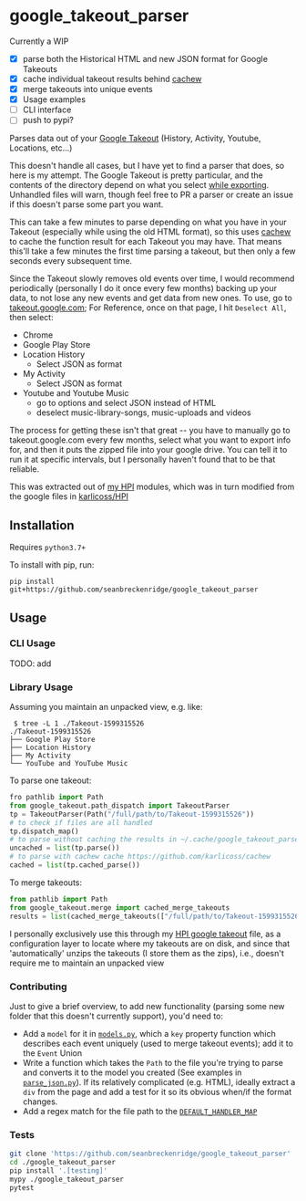 # google_takeout_parser

Currently a WIP

- [x] parse both the Historical HTML and new JSON format for Google Takeouts
- [x] cache individual takeout results behind [cachew](https://github.com/karlicoss/cachew)
- [x] merge takeouts into unique events
- [x] Usage examples
- [ ] CLI interface
- [ ] push to pypi?

Parses data out of your [Google Takeout](https://takeout.google.com/) (History, Activity, Youtube, Locations, etc...)

This doesn't handle all cases, but I have yet to find a parser that does, so here is my attempt. The Google Takeout is pretty particular, and the contents of the directory depend on what you select [while exporting](https://takeout.google.com/). Unhandled files will warn, though feel free to PR a parser or create an issue if this doesn't parse some part you want.

This can take a few minutes to parse depending on what you have in your Takeout (especially while using the old HTML format), so this uses [cachew](https://github.com/karlicoss/cachew) to cache the function result for each Takeout you may have. That means this'll take a few minutes the first time parsing a takeout, but then only a few seconds every subsequent time.

Since the Takeout slowly removes old events over time, I would recommend periodically (personally I do it once every few months) backing up your data, to not lose any new events and get data from new ones. To use, go to [takeout.google.com](https://takeout.google.com/); For Reference, once on that page, I hit `Deselect All`, then select:

- Chrome
- Google Play Store
- Location History
  - Select JSON as format
- My Activity
  - Select JSON as format
- Youtube and Youtube Music
  - go to options and select JSON instead of HTML
  - deselect music-library-songs, music-uploads and videos

The process for getting these isn't that great -- you have to manually go to takeout.google.com every few months, select what you want to export info for, and then it puts the zipped file into your google drive. You can tell it to run it at specific intervals, but I personally haven't found that to be that reliable.

This was extracted out of [my HPI](https://github.com/seanbreckenridge/HPI/tree/4bb1f174bdbd693ab29e744413424d18b8667b1f/my/google) modules, which was in turn modified from the google files in [karlicoss/HPI](https://github.com/karlicoss/HPI/blob/4a04c09f314e10a4db8f35bf1ecc10e4d0203223/my/google/takeout/html.py)

## Installation

Requires `python3.7+`

To install with pip, run:

    pip install git+https://github.com/seanbreckenridge/google_takeout_parser

## Usage

### CLI Usage

TODO: add

### Library Usage

Assuming you maintain an unpacked view, e.g. like:

```
 $ tree -L 1 ./Takeout-1599315526
./Takeout-1599315526
├── Google Play Store
├── Location History
├── My Activity
└── YouTube and YouTube Music
```

To parse one takeout:

```python
fro pathlib import Path
from google_takeout.path_dispatch import TakeoutParser
tp = TakeoutParser(Path("/full/path/to/Takeout-1599315526"))
# to check if files are all handled
tp.dispatch_map()
# to parse without caching the results in ~/.cache/google_takeout_parser
uncached = list(tp.parse())
# to parse with cachew cache https://github.com/karlicoss/cachew
cached = list(tp.cached_parse())
```

To merge takeouts:

```python
from pathlib import Path
from google_takeout.merge import cached_merge_takeouts
results = list(cached_merge_takeouts(["/full/path/to/Takeout-1599315526", "/full/path/to/Takeout-1634971143"]))
```

I personally exclusively use this through my [HPI google takeout](https://github.com/seanbreckenridge/HPI/blob/master/my/google_takeout.py) file, as a configuration layer to locate where my takeouts are on disk, and since that 'automatically' unzips the takeouts (I store them as the zips), i.e., doesn't require me to maintain an unpacked view

### Contributing

Just to give a brief overview, to add new functionality (parsing some new folder that this doesn't currently support), you'd need to:

- Add a `model` for it in [`models.py`](google_takeout_parser/models.py), which a `key` property function which describes each event uniquely (used to merge takeout events); add it to the `Event` Union
- Write a function which takes the `Path` to the file you're trying to parse and converts it to the model you created (See examples in [`parse_json.py`](google_takeout_parser/parse_json.py)). If its relatively complicated (e.g. HTML), ideally extract a `div` from the page and add a test for it so its obvious when/if the format changes.
- Add a regex match for the file path to the [`DEFAULT_HANDLER_MAP`](https://github.com/seanbreckenridge/google_takeout_parser/blob/2bd64b7373e4a2ac2ace32e03b25ca3b7e901034/google_takeout_parser/path_dispatch.py#L48)

### Tests

```bash
git clone 'https://github.com/seanbreckenridge/google_takeout_parser'
cd ./google_takeout_parser
pip install '.[testing]'
mypy ./google_takeout_parser
pytest
```
